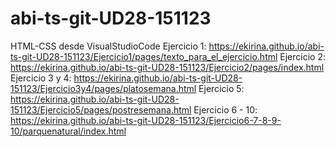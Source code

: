 # abi-ts-git-UD28-151123
HTML-CSS desde VisualStudioCode
Ejercicio 1: https://ekirina.github.io/abi-ts-git-UD28-151123/Ejercicio1/pages/texto_para_el_ejercicio.html
Ejercicio 2: https://ekirina.github.io/abi-ts-git-UD28-151123/Ejercicio2/pages/index.html
Ejercicio 3 y 4: https://ekirina.github.io/abi-ts-git-UD28-151123/Ejercicio3y4/pages/platosemana.html
Ejercicio 5: https://ekirina.github.io/abi-ts-git-UD28-151123/Ejercicio5/pages/postresemana.html
Ejercicio 6 - 10: https://ekirina.github.io/abi-ts-git-UD28-151123/Ejercicio6-7-8-9-10/parquenatural/index.html
